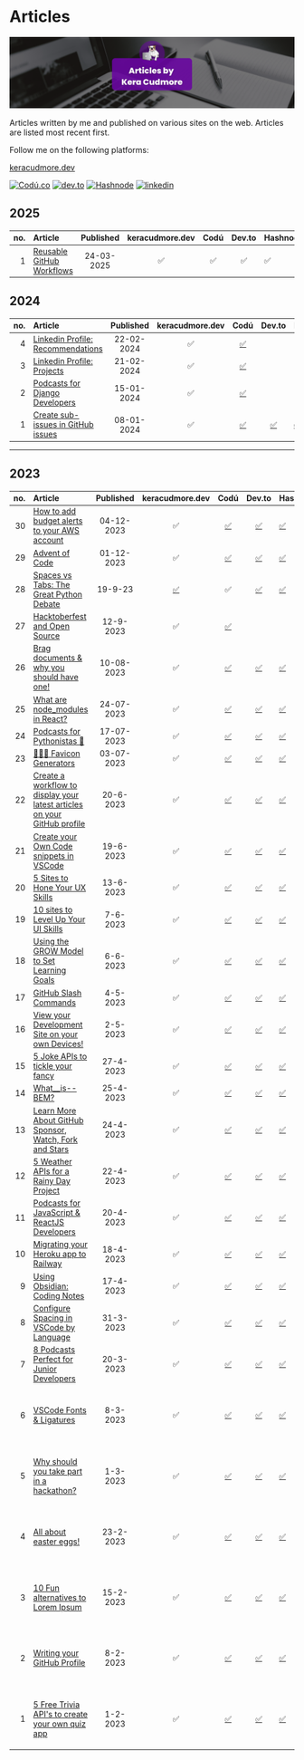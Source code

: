 # Articles

![Articles by Kera Cudmore Banner](documentation/articles-banner.png)

Articles written by me and published on various sites on the web. Articles are listed most recent first.

Follow me on the following platforms:

[keracudmore.dev](https://keracudmore.dev/posts/)

[<img src="https://img.shields.io/badge/Cod%C3%BA-%40kera--cudmore-black?style=for-the-badge" alt="Codú.co">](https://www.codu.co/kera-cudmore)
[<img src="https://img.shields.io/badge/dev.to-0A0A0A?style=for-the-badge&logo=devdotto&logoColor=white" alt="dev.to">](https://dev.to/keracudmore)
[<img src="https://img.shields.io/badge/Hashnode-2962FF?style=for-the-badge&logo=hashnode&logoColor=white" alt="Hashnode">](https://kera-cudmore.hashnode.dev/)
[<img src='https://img.shields.io/badge/LinkedIn-0077B5?style=for-the-badge&logo=linkedin&logoColor=white' alt='linkedin'>](https://www.linkedin.com/in/keracudmore/)

## 2025

| no. | Article | Published | keracudmore.dev | Codú | Dev.to | Hashnode | LinkedIn | Notes |
| ---: | :--- | :---: | :---: |:---: | :---: | :--- | :--- | :--- |
| 1 | [Reusable GitHub Workflows](2025/1.md) | 24-03-2025 | ✅ | ✅ | ✅ | ✅ | | |

## 2024

| no. | Article | Published |  keracudmore.dev| Codú | Dev.to | Hashnode | LinkedIn | Notes |
| ---: | :--- | :---: | :---: |:---: | :---: | :--- | :--- | :--- |
| 4 | [Linkedin Profile: Recommendations](2024/4.md) | 22-02-2024 | ✅ | [✅](https://www.codu.co/articles/linkedin-profile-recommendations-9qedqbja) | | | ✅ | |
| 3 | [Linkedin Profile: Projects](2024/3.md) | 21-02-2024 | ✅ | [✅](https://www.codu.co/articles/linkedin-profile-projects-n6uqd_6j) | | | ✅ | |
| 2 | [Podcasts for Django Developers](2024/2.md) | 15-01-2024 | ✅ | [✅](https://www.codu.co/articles/podcasts-for-django-developers-gxfqranh) | |  |  |  |
| 1 | [Create sub-issues in GitHub issues](2024/1.md) | 08-01-2024 | ✅ | [✅](https://www.codu.co/articles/create-sub-issues-in-github-issues-mkxdx647) | [✅](https://dev.to/keracudmore/create-sub-issues-in-github-issues-409m) | [✅](https://kera-cudmore.hashnode.dev/create-sub-issues-in-github-issues) | ✅ |  |

---

## 2023

| no. | Article | Published | keracudmore.dev | Codú | Dev.to | Hashnode | LinkedIn | Notes |
| ---: | :--- | :---: | :---: |:---: | :---: | :--- | :--- | :--- |
| 30 | [How to add budget alerts to your AWS account](2023/30.md) | 04-12-2023 | ✅ | [✅](https://www.codu.co/articles/how-to-add-budget-alerts-to-your-aws-account-iducin-r) | [✅](https://dev.to/keracudmore/how-to-add-budget-alerts-to-your-aws-account-2e3g) | [✅](https://kera-cudmore.hashnode.dev/how-to-add-budget-alerts-to-your-aws-account) | ✅ | |
| 29 | [Advent of Code](2023/29.md) | 01-12-2023 | ✅ | [✅](https://www.codu.co/articles/advent-of-code-i6-bg4y8) | [✅](https://dev.to/keracudmore/advent-of-code-4338) | [✅](https://kera-cudmore.hashnode.dev/advent-of-code) | ✅ |  |
| 28 | [Spaces vs Tabs: The Great Python Debate](2023/28.md) | 19-9-23 | [✅](https://www.codu.co/articles/spaces-vs-tabs-the-great-python-debate-1mkkekr9) | ✅ | [✅](https://dev.to/keracudmore/spaces-vs-tabs-the-great-python-debate-b79) | [✅](https://kera-cudmore.hashnode.dev/spaces-vs-tabs-the-great-python-debate) | ✅ |
| 27 | [Hacktoberfest and Open Source](2023/27.md) | 12-9-2023 | ✅ | [✅](https://www.codu.co/articles/hacktoberfest-and-open-source-1gf15pbr) | | | ✅ | | | | |
| 26 | [Brag documents & why you should have one!](2023/26.md) | 10-08-2023 | ✅ |[✅](https://www.codu.co/articles/brag-documents-why-you-should-have-one-pprkh_k9) | [✅](https://dev.to/keracudmore/brag-documents-why-you-should-have-one-3ldn) | [✅](https://kera-cudmore.hashnode.dev/brag-documents-why-you-should-have-one) | ✅ | | |
| 25 | [What are node_modules in React?](2023/25.md) | 24-07-2023 | ✅ | [✅](https://www.codu.co/articles/what-are-node_modules-in-react-qoyt-dct) | [✅](https://dev.to/keracudmore/what-are-nodemodules-in-react-4pc8) | [✅](https://kera-cudmore.hashnode.dev/what-are-nodemodules-in-react) | ✅ | |
| 24 | [Podcasts for Pythonistas 🐍](2023/24.md) | 17-07-2023 | ✅ | [✅](https://www.codu.co/articles/podcasts-for-pythonistas-ypmudral) | [✅](https://dev.to/keracudmore/podcasts-for-pythonistas-5g42) | [✅](https://kera-cudmore.hashnode.dev/podcasts-for-pythonistas) | ✅ | |
| 23 | [👩🏻‍💻 Favicon Generators](2023/23.md) | 03-07-2023 | ✅ | [✅](https://www.codu.co/articles/favicon-generators-pz7fumxk) | [✅](https://dev.to/keracudmore/favicon-generators-k45) | [✅](https://kera-cudmore.hashnode.dev/favicon-generators) | ✅ | |
| 22 | [Create a workflow to display your latest articles on your GitHub profile](2023/22.md) | 20-6-2023 | ✅ | [✅](https://www.codu.co/articles/create-a-workflow-to-display-your-latest-articles-on-your-github-profile-55nybm2f) | [✅](https://dev.to/keracudmore/create-a-workflow-to-display-your-latest-articles-on-your-github-profile-341k) | [✅](https://kera-cudmore.hashnode.dev/create-a-workflow-to-display-your-latest-articles-on-your-github-profile) | ✅ | |
| 21 | [Create your Own Code snippets in VSCode](2023/21.md) | 19-6-2023 | ✅ | [✅](https://www.codu.co/articles/code-snippets-in-vscode-cj72oir0) | [✅](https://dev.to/keracudmore/create-your-own-code-snippets-in-vscode-3n8n) | [✅](https://kera-cudmore.hashnode.dev/create-your-own-code-snippets-in-vscode) | ✅ | |
| 20 | [5 Sites to Hone Your UX Skills](2023/20.md) | 13-6-2023 | ✅ | [✅](https://www.codu.co/articles/5-sites-to-hone-your-ux-skills-rbxnjxgs) | [✅](https://dev.to/keracudmore/5-sites-to-hone-your-ux-skills-4i1h) | [✅](https://kera-cudmore.hashnode.dev/5-sites-to-hone-your-ux-skills) | ✅  | |
| 19 | [10 sites to Level Up Your UI Skills](2023/19.md) | 7-6-2023| ✅ | [✅](https://www.codu.co/articles/10-sites-to-level-up-your-ui-skills-5axohcmq) | [✅](https://dev.to/keracudmore/10-sites-to-level-up-your-ui-skills-3e9m) | [✅](https://kera-cudmore.hashnode.dev/10-sites-to-level-up-your-ui-skills?showSharer=true) | ✅ | |
| 18 | [Using the GROW Model to Set Learning Goals](2023/18.md)| 6-6-2023 | ✅ | [✅](https://www.codu.co/articles/using-the-grow-model-to-set-learning-goals-kj8qr9zl) | [✅](https://dev.to/keracudmore/using-the-grow-model-to-set-learning-goals-3ai5) | [✅](https://kera-cudmore.hashnode.dev/using-the-grow-model-to-set-learning-goals) | ✅ | |
| 17| [GitHub Slash Commands](2023/17.md) | 4-5-2023 | ✅ | [✅](https://www.codu.co/articles/github-slash-commands-3fgoxrzq) | [✅](https://dev.to/keracudmore/github-slash-commands-goj) | [✅](https://kera-cudmore.hashnode.dev/github-slash-commands) | ✅ | |
| 16 | [View your Development Site on your own Devices!](2023/16.md) | 2-5-2023 | ✅ | [✅](https://www.codu.co/articles/view-your-development-site-on-your-own-devices-rm9ywwzr) | [✅](https://dev.to/keracudmore/view-your-development-site-on-your-own-devices-3hpo) | [✅](https://kera-cudmore.hashnode.dev/view-your-development-site-on-your-own-devices) | ✅ | |
| 15 | [5 Joke APIs to tickle your fancy](2-23/15.md) | 27-4-2023 | ✅ | [✅](https://www.codu.co/articles/5-joke-apis-to-tickle-your-fancy-a1csxdks) | [✅](https://dev.to/keracudmore/5-joke-apis-to-tickle-your-fancy-11f6) | [✅](https://kera-cudmore.hashnode.dev/5-joke-apis-to-tickle-your-fancy) | ✅ |  |
| 14 | [What__is--BEM?](2023/14.md) | 25-4-2023 | ✅ | [✅](https://www.codu.co/articles/what__is-bem-lqn4owbs) | [✅](https://dev.to/keracudmore/whatis-bem-4215) |[✅](https://kera-cudmore.hashnode.dev/whatis-bem) | ✅ | |
| 13 | [Learn More About GitHub Sponsor, Watch, Fork and Stars](2023/13.md) | 24-4-2023 | ✅ | [✅](https://www.codu.co/articles/learn-more-about-github-sponsor-watch-fork-and-stars-i7i9q8in) | [✅](https://dev.to/keracudmore/learn-more-about-github-sponsor-watch-fork-and-stars-1ppj) | [✅](https://kera-cudmore.hashnode.dev/learn-more-about-github-sponsor-watch-fork-and-stars) | ✅ | |
| 12 | [5 Weather APIs for a Rainy Day Project](2023/12.md) | 22-4-2023 | ✅ | [✅](https://www.codu.co/articles/5-weather-apis-for-a-rainy-day-project-_pni6rxz) | [✅](https://dev.to/keracudmore/5-weather-apis-for-a-rainy-day-project-flg) | [✅](https://kera-cudmore.hashnode.dev/5-weather-apis-for-a-rainy-day-project) | ✅ | |
| 11 | [Podcasts for JavaScript & ReactJS Developers](2023/11.md) | 20-4-2023 | ✅ | [✅](https://www.codu.co/articles/podcasts-for-javascript-reactjs-developers-mbjm0lby) | [✅](https://dev.to/keracudmore/podcasts-for-javascript-reactjs-developers-iod)| [✅](https://kera-cudmore.hashnode.dev/podcasts-for-javascript-reactjs-developers) | | |
| 10 | [Migrating your Heroku app to Railway](2023/10.md) | 18-4-2023 | ✅ | [✅](https://www.codu.co/articles/migrating-your-heroku-app-to-railway-vf9p3kid) | [✅](https://dev.to/keracudmore/migrating-your-heroku-app-to-railway-3b6e) | [✅](https://kera-cudmore.hashnode.dev/migrating-your-heroku-app-to-railway)| | |
| 9 | [Using Obsidian: Coding Notes](2023/9.md) | 17-4-2023 | ✅ | [✅](https://www.codu.co/articles/using-obsidian-coding-notes-pqjyljkh) | [✅](https://dev.to/keracudmore/using-obsidian-coding-notes-4eja) | [✅](https://kera-cudmore.hashnode.dev/using-obsidian-coding-notes) | ✅ | |
| 8 | [Configure Spacing in VSCode by Language](2023/8.md) | 31-3-2023 | ✅ | [✅](https://www.codu.co/articles/configure-spacing-in-vscode-by-language-9rgmb0k4) | [✅](https://dev.to/keracudmore/configure-spacing-in-vscode-by-language-1goo_) | [✅](https://kera-cudmore.hashnode.dev/configure-spacing-in-vscode-by-language) | ✅ | |
| 7 | [8 Podcasts Perfect for Junior Developers](2023/7.md) | 20-3-2023 | ✅ | [✅](https://www.codu.co/articles/8-podcasts-perfect-for-junior-developers-390jsuhc) | [✅](https://dev.to/keracudmore/8-podcasts-perfect-for-junior-developers-2e1d) | [✅](https://kera-cudmore.hashnode.dev/8-podcasts-perfect-for-junior-developers) | ✅  | |
| 6 | [VSCode Fonts & Ligatures](2023/6.md)  | 8-3-2023 | ✅ | [✅](https://www.codu.co/articles/vscode-fonts-ligatures-r5zgdnx) | [✅](https://dev.to/keracudmore/vscode-fonts-ligatures-18pf) | [✅](https://kera-cudmore.hashnode.dev/vscode-fonts-ligatures) |  ✅ | Written for the Codú 6 week writing challenge |
| 5 | [Why should you take part in a hackathon?](2023/5.md) | 1-3-2023 | ✅ | [✅](https://www.codu.co/articles/why-should-you-take-part-in-a-hackathon-lbzdqjd1) | [✅](https://dev.to/keracudmore/why-should-you-take-part-in-a-hackathon-3joj) | [✅ ](https://kera-cudmore.hashnode.dev/why-should-you-take-part-in-a-hackathon) |  ✅ | Written for the Codú 6 week writing challenge |
| 4 | [All about easter eggs!](2023/4.md) | 23-2-2023 | ✅ | [✅](https://www.codu.co/articles/all-about-easter-eggs-lm0wttoh) | [✅](https://dev.to/keracudmore/all-about-easter-eggs-37a3) | [✅](https://kera-cudmore.hashnode.dev/all-about-easter-eggs) |  ✅ | Written for the Codú 6 week writing challenge |
| 3 | [10 Fun alternatives to Lorem Ipsum](2023/3.md) | 15-2-2023 | ✅ | [✅](https://www.codu.co/articles/10-fun-alternatives-to-lorem-ipsum-sudxxkee) | [✅](https://dev.to/keracudmore/10-fun-alternatives-to-lorem-ipsum-5625) | [✅](https://kera-cudmore.hashnode.dev/10-fun-alternatives-to-lorem-ipsum) |  ✅ | Written for the Codú 6 week writing challenge |
| 2 | [Writing your GitHub Profile](2023/2.md) | 8-2-2023 | ✅ | [✅](https://www.codu.co/articles/writing-your-github-profile-crfvsyjz) | [✅](https://dev.to/keracudmore/writing-your-github-profile-29ob) | [✅](https://kera-cudmore.hashnode.dev/writing-your-github-profile) | ✅ | Written for the Codú 6 week writing challenge |
| 1 | [5 Free Trivia API's to create your own quiz app](2023/1.md) | 1-2-2023 | ✅ | [✅](https://www.codu.co/articles/5-free-trivia-api-s-to-create-your-own-quiz-app-eoui-a7i) | [✅](https://dev.to/keracudmore/5-free-trivia-apis-to-create-your-own-quiz-app-3286) | [✅](https://kera-cudmore.hashnode.dev/5-free-trivia-apis-to-create-your-own-quiz-app) |  ✅ | Written for the Codú 6 week writing challenge |
